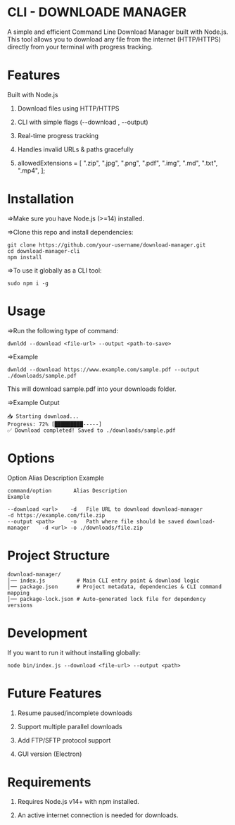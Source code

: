 # CLI - DOWNLOADE MANAGER
A simple and efficient Command Line Download Manager built with Node.js.
This tool allows you to download any file from the internet (HTTP/HTTPS) directly from your terminal with progress tracking.

# Features

Built with Node.js

1. Download files using HTTP/HTTPS

2. CLI with simple flags (--download , --output)

3. Real-time progress tracking

4. Handles invalid URLs & paths gracefully

5. allowedExtensions = [
          ".zip",
          ".jpg",
          ".png",
          ".pdf",
          ".img",
          ".md",
          ".txt",
          ".mp4",
        ];

# Installation

=>Make sure you have Node.js (>=14) installed.

=>Clone this repo and install dependencies:

```
git clone https://github.com/your-username/download-manager.git
cd download-manager-cli
npm install
```

=>To use it globally as a CLI tool:
```
sudo npm i -g
```
# Usage

=>Run the following type of command:
```
dwnldd --download <file-url> --output <path-to-save>
```
=>Example
```
dwnldd --download https://www.example.com/sample.pdf --output ./downloads/sample.pdf
```
This will download sample.pdf into your downloads folder.

=>Example Output
```
📥 Starting download...
Progress: 72% [█████████-----]
✅ Download completed! Saved to ./downloads/sample.pdf
```

# Options
Option	Alias	Description	Example

```
command/option       Alias Description                                       Example

--download <url>  	-d	 File URL to download download-manager               -d https://example.com/file.zip
--output <path>	    -o	 Path where file should be saved download-manager    -d <url> -o ./downloads/file.zip
```



# Project Structure
```
download-manager/
│── index.js          # Main CLI entry point & download logic
│── package.json      # Project metadata, dependencies & CLI command mapping
│── package-lock.json # Auto-generated lock file for dependency versions
```

# Development

If you want to run it without installing globally:
```
node bin/index.js --download <file-url> --output <path>
```
# Future Features

1. Resume paused/incomplete downloads

2. Support multiple parallel downloads

3. Add FTP/SFTP protocol support

4. GUI version (Electron)

# Requirements

1. Requires Node.js v14+ with npm installed.

2. An active internet connection is needed for downloads.



 
